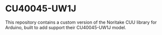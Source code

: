 # CU40045-UW1J

This repository contains a custom version of the Noritake CUU library for Arduino, built to add support their CU40045-UW1J model.